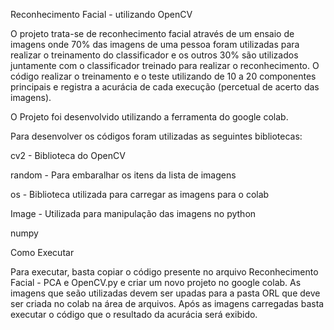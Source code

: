Reconhecimento Facial - utilizando OpenCV

O projeto trata-se de reconhecimento facial através de um ensaio de imagens onde 70% das imagens de uma pessoa foram utilizadas para realizar o treinamento do classificador e os outros 30% são utilizados juntamente com o classificador treinado para realizar o reconhecimento.
O código realizar o treinamento e o teste utilizando de 10 a 20 componentes principais e registra a acurácia de cada execução (percetual de acerto das imagens).

O Projeto foi desenvolvido utilizando a ferramenta do google colab.

Para desenvolver os códigos foram utilizadas as seguintes bibliotecas:

cv2 - Biblioteca do OpenCV

random - Para embaralhar os itens da lista de imagens

os - Biblioteca utilizada para carregar as imagens para o colab

Image - Utilizada para manipulação das imagens no python

numpy

Como Executar

Para executar, basta copiar o código presente no arquivo Reconhecimento Facial - PCA e OpenCV.py e criar um novo projeto no google colab. As imagens que seão utilizadas devem ser upadas para a pasta ORL que deve ser criada no colab na área de arquivos. Após as imagens carregadas basta executar o código que o resultado da acurácia será exibido.
